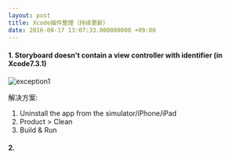 ```yaml
---
layout: post
title: Xcode插件整理（持续更新）
date: 2016-08-17 13:07:33.000000000 +09:00
---
```


#### 1. Storyboard doesn't contain a view controller with identifier (in Xcode7.3.1)
![exception1](http://o9lammkmn.bkt.clouddn.com/IMG_201608170001.png)

解决方案:
>
1. Uninstall the app from the simulator/iPhone/iPad
2. Product > Clean
3. Build & Run


#### 2. 



